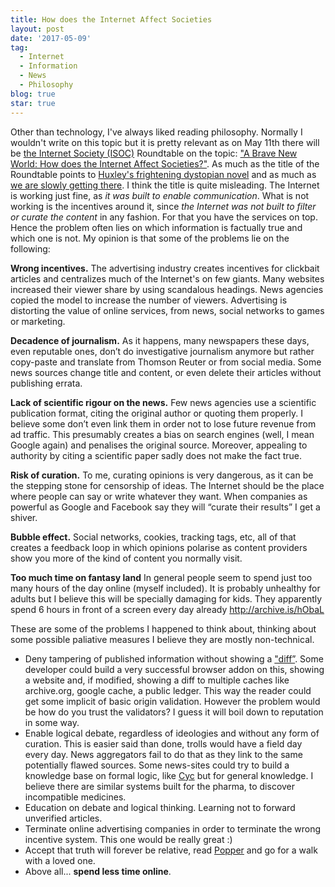 ```yaml
---
title: How does the Internet Affect Societies
layout: post
date: '2017-05-09'
tag:
  - Internet
  - Information
  - News
  - Philosophy
blog: true
star: true
---
```


Other than technology, I've always liked reading philosophy. Normally I wouldn't write on this topic but it is pretty relevant as on May 11th there will be [the Internet Society (ISOC)](https://en.wikipedia.org/wiki/Internet_Society) Roundtable on the topic: ["A Brave New World: How does the Internet Affect Societies?"](https://www.internetsociety.org/25th/roundtable-may11).
As much as the title  of the Roundtable points to [Huxley's frightening dystopian novel](https://en.wikipedia.org/wiki/Brave_New_World) and as much as [we are slowly getting there](https://en.wikipedia.org/wiki/Dystopia#Typical_dystopian_claims). I think the title is quite misleading. The Internet is working just fine, as *it was built to enable communication*. What is not working is the incentives around it, since *the Internet was not built to filter or curate the content* in any fashion. For that you have the services on top. Hence the problem often lies on which information is factually true and which one is not. My opinion is that some of the problems lie on the following:

**Wrong incentives.**
The advertising industry creates incentives for clickbait articles and centralizes much of the Internet's on few giants. Many websites increased their viewer share by using scandalous headings. News agencies copied the model to increase the number of viewers. Advertising is distorting the value of online services, from news, social networks to games or marketing.

**Decadence of journalism.**
As it happens, many newspapers these days, even reputable ones, don’t do investigative journalism anymore but rather copy-paste and translate from Thomson Reuter or from social media. Some news sources change title and content, or even delete their articles without publishing errata.

**Lack of scientific rigour on the news.**
Few news agencies use a scientific publication format, citing the original author or quoting them properly. I believe some don’t even link them in order not to lose future revenue from ad traffic. This presumably creates a bias on search engines (well, I mean Google again) and penalises the original source. Moreover, appealing to authority by citing a scientific paper sadly does not make the fact true.

**Risk of curation.**
To me, curating opinions is very dangerous, as it can be the stepping stone for censorship of ideas. The Internet should be the place where people can say or write whatever they want. When companies as powerful as Google and Facebook say they will “curate their results” I get a shiver.

**Bubble effect.**
Social networks, cookies, tracking tags, etc, all of that creates a feedback loop in which opinions polarise as content providers show you more of the kind of content you normally visit.

**Too much time on fantasy land**
In general people seem to spend just too many hours of the day online (myself included). It is probably unhealthy for adults but I believe this will be specially damaging for kids. They apparently spend 6 hours in front of a screen every day already http://archive.is/hObaL  

These are some of the problems I happened to think about, thinking about some possible paliative measures I believe they are mostly non-technical.

- Deny tampering of published information without showing a ["diff”](https://en.wikipedia.org/wiki/Diff_utility). Some developer could build a very successful browser addon on this, showing a website and, if modified, showing a diff to multiple caches like archive.org, google cache, a public ledger. This way the reader could get some implicit of basic origin validation. However the problem would be how do you trust the validators? I guess it will boil down to reputation in some way.
- Enable logical debate, regardless of ideologies and without any form of curation. This is easier said than done, trolls would have a field day every day. News aggregators fail to do that as they link to the same potentially flawed sources. Some news-sites could try to build a knowledge base on formal logic, like [Cyc](https://en.wikipedia.org/wiki/Cyc) but for general knowledge. I believe there are similar systems built for the pharma, to discover incompatible medicines.
- Education on debate and logical thinking. Learning not to forward unverified articles.
- Terminate online advertising companies in order to terminate the wrong incentive system. This one would be really great :)
- Accept that truth will forever be relative, read [Popper](https://en.wikipedia.org/wiki/Karl_Popper#Philosophy_of_science) and go for a walk with a loved one.
- Above all... **spend less time online**.
